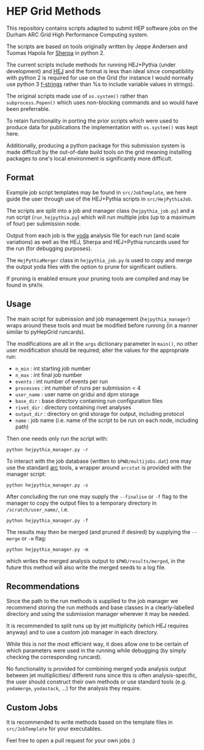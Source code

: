 
# HEP Grid Methods

This repository contains scripts adapted to submit HEP software jobs on the Durham ARC Grid High Performance Computing system.

The scripts are based on tools originally written by Jeppe Andersen and Tuomas Hapola for [Sherpa](https://sherpa-team.gitlab.io/) in python 2.

The current scripts include methods for running HEJ+Pythia (under development) and [HEJ](https://hej.hepforge.org/) and the format is less than ideal since compatibility with python 2 is required for use on the Grid (for instance I would normally use python 3 [f-strings](https://docs.python.org/3/tutorial/inputoutput.html) rather than %s to include variable values in strings).

The original scripts made use of `os.system()` rather than `subprocess.Popen()` which uses non-blocking commands and so would have been preferrable.

To retain functionality in porting the prior scripts which were used to produce data for publications the implementation with `os.system()` was kept here.

Additionally, producing a python package for this submission system is made difficult by the out-of-date build tools on the grid meaning installing packages to one's local environment is significantly more difficult.

## Format
Example job script templates may be found in `src/JobTemplate`, we here guide the user through use of the HEJ+Pythia scripts in `src/HejPythiaJob`.

The scripts are split into a job and manager class (`hejpythia_job.py`) and a run script (`run_hejpythia.py`) which will run multiple jobs (up to a maximum of four) per submission node.

Output from each job is the [yoda](https://yoda.hepforge.org/) analysis file for each run (and scale variations) as well as the HEJ, Sherpa and HEJ+Pythia runcards used for the run (for debugging purposes).

The `HejPythiaMerger` class in `hejpythia_job.py` is used to copy and merge the output yoda files with the option to prune for significant outliers.

If pruning is enabled ensure your pruning tools are compiled and may be found in `$PATH`.

## Usage
The main script for submission and job management (`hejpythia_manager`) wraps around these tools and must be modified before running (in a manner similar to pyHepGrid runcards).

The modifications are all in the `args` dictionary parameter in `main()`, no other user modification should be required; alter the values for the appropriate run:

 - `n_min` : int starting job number
 - `n_max` : int final job number
 - `events` : int number of events per run
 - `processes` : int number of runs per submission < 4
 - `user_name` : user name on gridui and dpm storage
 - `base_dir` : base directory containing run configuration files
 - `rivet_dir` : directory containing rivet analyses
 - `output_dir` : directory on grid storage for output, including protocol
 - `name` : job name (i.e. name of the script to be run on each node, including path)

Then one needs only run the script with:
```
python hejpythia_manager.py -r
```
To interact with the job database (written to `$PWD/multijobs.dat`) one may use the standard [arc](https://www.ippp.dur.ac.uk/~andersen/GridTutorial/arc.html) tools, a wrapper around `arcstat` is provided with the manager script:
```
python hejpythia_manager.py -s
```
After concluding the run one may supply the `--finalise` or `-f` flag to the manager to copy the output files to a temporary directory in `/scratch/user_name/`, i.e.
```
python hejpythia_manager.py -f
```
The results may then be merged (and pruned if desired) by supplying the `--merge` or `-m` flag:
```
python hejpythia_manager.py -m
```
which writes the merged analysis output to `$PWD/results/merged`, in the future this method will also write the merged seeds to a log file.

## Recommendations

Since the path to the run methods is supplied to the job manager we recommend storing the run methods and base classes in a clearly-labelled directory and using the submission manager wherever it may be needed.

It is recommended to split runs up by jet multiplicity (which HEJ requires anyway) and to use a custom job manager in each directory.

While this is not the most efficient way, it does allow one to be certain of which parameters were used in the running while debugging (by simply checking the corresponding runcard).

No functionality is provided for combining merged yoda analysis output between jet multiplicities/ different runs since this is often analysis-specific, the user should construct their own methods or use standard tools (e.g. `yodamerge`, `yodastack`, ...) for the analysis they require.

## Custom Jobs

It is recommended to write methods based on the template files in `src/JobTemplate` for your executables.

Feel free to open a pull request for your own jobs :)
